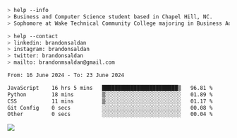 ````bash
> help --info
> Business and Computer Science student based in Chapel Hill, NC.
> Sophomore at Wake Technical Community College majoring in Business Administration.
````

````bash
> help --contact
> linkedin: brandonsaldan
> instagram: brandonsaldan
> twitter: brandonsaldan
> mailto: brandonmsaldan@gmail.com
````

<!--START_SECTION:waka-->

```txt
From: 16 June 2024 - To: 23 June 2024

JavaScript    16 hrs 5 mins   ████████████████████████▒   96.81 %
Python        18 mins         ▒░░░░░░░░░░░░░░░░░░░░░░░░   01.89 %
CSS           11 mins         ▒░░░░░░░░░░░░░░░░░░░░░░░░   01.17 %
Git Config    0 secs          ░░░░░░░░░░░░░░░░░░░░░░░░░   00.08 %
Other         0 secs          ░░░░░░░░░░░░░░░░░░░░░░░░░   00.04 %
```

<!--END_SECTION:waka-->

![](https://komarev.com/ghpvc/?username=brandonsaldan&color=6A8AFF)

